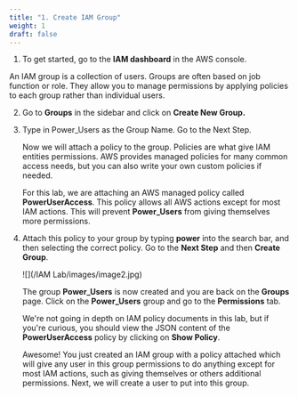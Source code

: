 ```yaml
---
title: "1. Create IAM Group"
weight: 1
draft: false
---
```


1.  To get started, go to the **IAM dashboard** in the AWS console.

An IAM group is a collection of users. Groups are often based on job
function or role. They allow you to manage permissions by applying
policies to each group rather than individual users.

2.  Go to **Groups** in the sidebar and click on **Create New Group.**

3.  Type in Power_Users as the Group Name. Go to the Next Step.

	Now we will attach a policy to the group. Policies are what give IAM
	entities permissions. AWS provides managed policies for many common
	access needs, but you can also write your own custom policies if needed.
	
	For this lab, we are attaching an AWS managed policy called
	**PowerUserAccess**. This policy allows all AWS actions except for most
	IAM actions. This will prevent **Power_Users** from giving themselves
	more permissions.

4.  Attach this policy to your group by typing **power** into the search
    bar, and then selecting the correct policy. Go to the **Next Step**
    and then **Create Group**.

	![](/IAM Lab/images/image2.jpg)

	The group **Power_Users** is now created and you are back on the
	**Groups** page. Click on the **Power_Users** group and go to the
	**Permissions** tab.

	We're not going in depth on IAM policy documents in this lab, but if
	you're curious, you should view the JSON content of the
	**PowerUserAccess** policy by clicking on **Show Policy**.
	
	Awesome! You just created an IAM group with a policy attached which will
	give any user in this group permissions to do anything except for most
	IAM actions, such as giving themselves or others additional permissions.
	Next, we will create a user to put into this group.
